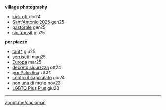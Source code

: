 
**village photography**  
- [kick off ](https://cacioman.github.io/kickofftione6x6.html) dic24 
- [Sant'Antonio 2025](https://cacioman.github.io/santantonio25.html) gen25
- [pastorale](https://cacioman.github.io/pastorale.html) gen25
- [sic transit](https://cacioman.github.io/sictransit.html) giu25
  
  
**per piazze**  
- [tant*](https://cacioman.github.io/perpiazze07.html)  giu25
- [sorrisetti](https://cacioman.github.io/perpiazze06.html) mag25
- [Europa](https://cacioman.github.io/perpiazze05.html) mar25
- [decreto sicurezza](https://cacioman.github.io/perpiazze04.html) ott24  
- [pro Palestina](https://cacioman.github.io/perpiazze03.html) ott24  
- [contro il caporalato](https://cacioman.github.io/perpiazze02.html) giu24  
- [non una di meno](https://cacioman.github.io/perpiazze01.html) nov23
- [LGBTQ Plus Plus](https://cacioman.github.io/LGTBplusplus.html) giu23


---  
[about.me/cacioman](https://about.me/cacioman) 
